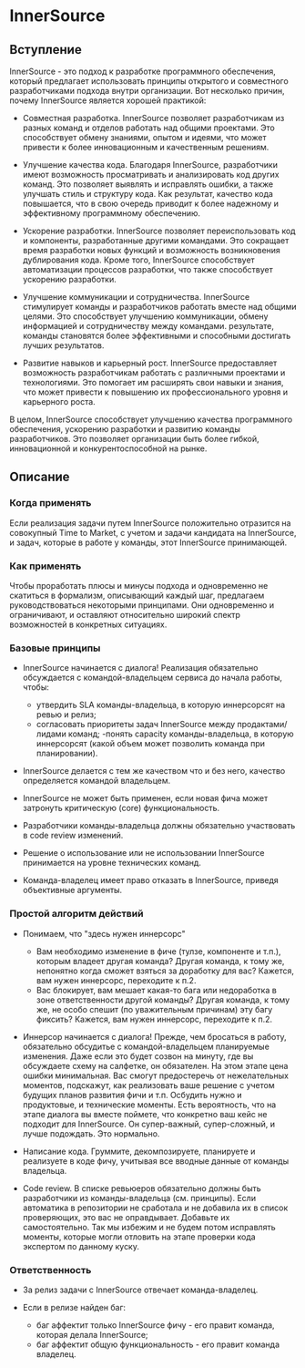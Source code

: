 # InnerSource

## Вступление

InnerSource - это подход к разработке программного обеспечения, который предлагает использовать принципы открытого и совместного разработчиками подхода внутри организации. Вот несколько причин, почему InnerSource является хорошей практикой:

- Совместная разработка. InnerSource позволяет разработчикам из разных команд и отделов работать над общими проектами. Это способствует обмену знаниями, опытом и идеями, что может привести к более инновационным и качественным решениям.
- Улучшение качества кода. Благодаря InnerSource, разработчики имеют возможность просматривать и анализировать код других команд. Это позволяет выявлять и исправлять ошибки, а также улучшать стиль и структуру кода. Как результат, качество кода повышается, что в свою очередь приводит к более надежному и эффективному программному обеспечению.
- Ускорение разработки. InnerSource позволяет переиспользовать код и компоненты, разработанные другими командами. Это сокращает время разработки новых функций и возможность возникновения дублирования кода. Кроме того, InnerSource способствует автоматизации процессов разработки, что также способствует ускорению разработки.

- Улучшение коммуникации и сотрудничества. InnerSource стимулирует команды и разработчиков работать вместе над общими целями. Это способствует улучшению коммуникации, обмену информацией и сотрудничеству между командами. результате, команды становятся более эффективными и способными достигать лучших результатов.

- Развитие навыков и карьерный рост. InnerSource предоставляет возможность разработчикам работать с различными проектами и технологиями. Это помогает им расширять свои навыки и знания, что может привести к повышению их профессионального уровня и карьерного роста.

В целом, InnerSource способствует улучшению качества программного обеспечения, ускорению разработки и развитию команды разработчиков. Это позволяет организации быть более гибкой, инновационной и конкурентоспособной на рынке.

## Описание

### Когда применять

Если реализация задачи путем InnerSource положительно отразится на совокупный Time to Market, с учетом и задачи кандидата на InnerSource, и задач, которые в работе у команды, этот InnerSource принимающей.

### Как применять

Чтобы проработать плюсы и минусы подхода и одновременно не скатиться в формализм, описывающий каждый шаг, предлагаем руководствоваться некоторыми принципами. Они одновременно и ограничивают, и оставляют относительно широкий спектр возможностей в конкретных ситуациях.

### Базовые принципы
- InnerSource начинается с диалога! Реализация обязательно обсуждается с командой-владельцем сервиса до начала работы, чтобы: 

    - утвердить SLA команды-владельца, в которую иннерсорсят на ревью и релиз;
    - согласовать приоритеты задач InnerSource между продактами/лидами команд;
    -понять capacity команды-владельца, в которую иннерсорсят (какой объем может позволить команда при
планировании).

- InnerSource делается с тем же качеством что и без него, качество определяется командой владельцем.
- InnerSource не может быть применен, если новая фича может затронуть критическую (core) функциональность.
- Разработчики команды-владельца должны обязательно участвовать в code review изменений.
- Решение о использование или не использовании InnerSource принимается на уровне технических команд.
- Команда-владелец имеет право отказать в InnerSource, приведя объективные аргументы.


### Простой алгоритм действий

- Понимаем, что "здесь нужен иннерсорс"

    - Вам необходимо изменение в фиче (тулзе, компоненте и т.п.), которым владеет другая команда? Другая команда, к тому же, непонятно когда сможет взяться за доработку для вас? Кажется, вам нужен иннерсорс, переходите к п.2.
    - Вас блокирует, вам мешает какая-то бага или недоработка в зоне ответственности другой команды? Другая команда, к тому же, не особо спешит (по уважительным причинам) эту багу фиксить? Кажется, вам нужен иннерсорс, переходите к п.2.

- Иннерсор начинается с диалога! Прежде, чем бросаться в работу, обязательно обсудитье с командой-владельцем планируемые изменения. Даже если это будет созвон на минуту, где вы обсуждаете схему на салфетке, он обязателен. На этом этапе цена ошибки минимальная. Вас смогут предостеречь от нежелательных моментов, подскажут, как реализовать ваше решение с учетом будущих планов развития фичи и т.п. Осбудить нужно и продуктовые, и технические моменты. Есть вероятность, что на этапе диалога вы вместе поймете, что конкретно ваш кейс не подходит для InnerSource. Он супер-важный, супер-сложный, и лучше подождать. Это нормально.

- Написание кода. Груммите, декомпозируете, планируете и реализуете в коде фичу, учитывая все вводные данные от команды владельца.
- Code review. В списке ревьюеров обязательно должны быть разработчики из команды-владельца (см. принципы). Если автоматика в репозитории не сработала и не добавила их в список проверяющих, это вас не оправдывает. Добавьте их самостоятельно. Так мы избежим и не будем потом исправлять моменты, которые могли отловить на этапе проверки кода экспертом по данному куску.

### Ответственность

- За релиз задачи с InnerSource отвечает команда-владелец.
- Если в релизе найден баг:

    - баг аффектит только InnerSource фичу - его правит команда, которая делала InnerSource;
    - баг аффектит общую функциональность - его правит команда владелец.
